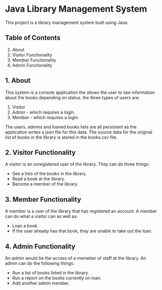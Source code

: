 # Java Library Management System

This project is a library management system built using Java. 

## Table of Contents

1.  About
2.  Visitor Functionality
3.  Member Functionality
4.  Admin Functionality

## 1. About

This system is a console application the allows the user to see information about the books depending on status. the three types of users are:

1. Visitor
2. Admin - which requires a login.
3. Member - which requires a login. 

The users, admins and loaned books lists are all persistent as the application writes a json file for this data. The source data for the original list of books in the library is stored in the books.csv file.

## 2. Visitor Functionality

A visitor is an unregistered user of the library. They can do three things:

* See a lists of the books in the library.
* Read a book at the library.
* Become a member of the library.

## 3. Member Functionality

A member is a user of the library that has registered an account. A member can do what a visitor can as well as:

* Loan a book.
* If the user already has that book, they are unable to take out the loan.

## 4. Admin Functionality

An admin would be the access of a memeber of staff at the library. An admin can do the following things:

* Run a list of books listed in the library.
* Run a report on the books currently on loan.
* Add another admin member.






